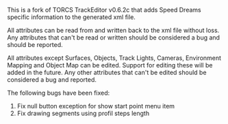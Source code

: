 This is a fork of TORCS TrackEditor v0.6.2c that adds Speed Dreams specific information to the generated xml file.

All attributes can be read from and written back to the xml file without loss.  Any attributes that can't be read or written should be considered a bug and should be reported.

All attributes except Surfaces, Objects, Track Lights, Cameras, Environment Mapping and Object Map can be edited. Support for editing these will be added in the future.  Any other attributes that can't be edited should be considered a bug and reported.

The following bugs have been fixed:
1. Fix null button exception for show start point menu item
2. Fix drawing segments using profil steps length
